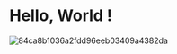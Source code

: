 # Hello, World !
![84ca8b1036a2fdd96eeb03409a4382da](https://user-images.githubusercontent.com/88478024/175757961-fb6f5687-424a-44f5-91a7-da73e386eefd.gif)
